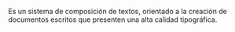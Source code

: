 Es un sistema de composición de textos, orientado a la creación de documentos escritos que presenten una alta calidad tipográfica. 